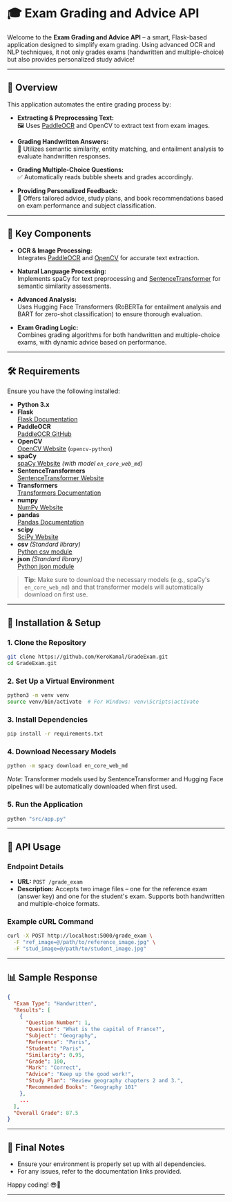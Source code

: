 # 🎓 Exam Grading and Advice API

Welcome to the **Exam Grading and Advice API** – a smart, Flask-based application designed to simplify exam grading. Using advanced OCR and NLP techniques, it not only grades exams (handwritten and multiple-choice) but also provides personalized study advice!

---

## 📖 Overview

This application automates the entire grading process by:

- **Extracting & Preprocessing Text:**  
  🖼️ Uses [PaddleOCR](https://github.com/PaddlePaddle/PaddleOCR) and OpenCV to extract text from exam images.

- **Grading Handwritten Answers:**  
  🧠 Utilizes semantic similarity, entity matching, and entailment analysis to evaluate handwritten responses.

- **Grading Multiple-Choice Questions:**  
  ✅ Automatically reads bubble sheets and grades accordingly.

- **Providing Personalized Feedback:**  
  🎯 Offers tailored advice, study plans, and book recommendations based on exam performance and subject classification.

---

## 🔧 Key Components

- **OCR & Image Processing:**  
  Integrates [PaddleOCR](https://github.com/PaddlePaddle/PaddleOCR) and [OpenCV](https://opencv.org/) for accurate text extraction.

- **Natural Language Processing:**  
  Implements spaCy for text preprocessing and [SentenceTransformer](https://www.sbert.net/) for semantic similarity assessments.

- **Advanced Analysis:**  
  Uses Hugging Face Transformers (RoBERTa for entailment analysis and BART for zero-shot classification) to ensure thorough evaluation.

- **Exam Grading Logic:**  
  Combines grading algorithms for both handwritten and multiple-choice exams, with dynamic advice based on performance.

---

## 🛠️ Requirements

Ensure you have the following installed:

- **Python 3.x**  
- **Flask**  
  [Flask Documentation](https://palletsprojects.com/p/flask/)  
- **PaddleOCR**  
  [PaddleOCR GitHub](https://github.com/PaddlePaddle/PaddleOCR)  
- **OpenCV**  
  [OpenCV Website](https://opencv.org/) (`opencv-python`)  
- **spaCy**  
  [spaCy Website](https://spacy.io/) *(with model `en_core_web_md`)*  
- **SentenceTransformers**  
  [SentenceTransformer Website](https://www.sbert.net/)  
- **Transformers**  
  [Transformers Documentation](https://huggingface.co/transformers/)  
- **numpy**  
  [NumPy Website](https://numpy.org/)  
- **pandas**  
  [Pandas Documentation](https://pandas.pydata.org/)  
- **scipy**  
  [SciPy Website](https://www.scipy.org/)  
- **csv** *(Standard library)*  
  [Python csv module](https://docs.python.org/3/library/csv.html)  
- **json** *(Standard library)*  
  [Python json module](https://docs.python.org/3/library/json.html)

> **Tip:** Make sure to download the necessary models (e.g., spaCy's `en_core_web_md`) and that transformer models will automatically download on first use.

---

## 🚀 Installation & Setup

### 1. Clone the Repository

```bash
git clone https://github.com/KeroKamal/GradeExam.git
cd GradeExam.git
```

### 2. Set Up a Virtual Environment

```bash
python3 -m venv venv
source venv/bin/activate  # For Windows: venv\Scripts\activate
```

### 3. Install Dependencies

```bash
pip install -r requirements.txt
```

### 4. Download Necessary Models

```bash
python -m spacy download en_core_web_md
```

*Note:* Transformer models used by SentenceTransformer and Hugging Face pipelines will be automatically downloaded when first used.

### 5. Run the Application

```bash
python "src/app.py"
```

---

## 🔌 API Usage

### Endpoint Details

- **URL:** `POST /grade_exam`
- **Description:** Accepts two image files – one for the reference exam (answer key) and one for the student's exam. Supports both handwritten and multiple-choice formats.

### Example cURL Command

```bash
curl -X POST http://localhost:5000/grade_exam \
  -F "ref_image=@/path/to/reference_image.jpg" \
  -F "stud_image=@/path/to/student_image.jpg"
```

---

## 📊 Sample Response

```json
{
  "Exam Type": "Handwritten",
  "Results": [
    {
      "Question Number": 1,
      "Question": "What is the capital of France?",
      "Subject": "Geography",
      "Reference": "Paris",
      "Student": "Paris",
      "Similarity": 0.95,
      "Grade": 100,
      "Mark": "Correct",
      "Advice": "Keep up the good work!",
      "Study Plan": "Review geography chapters 2 and 3.",
      "Recommended Books": "Geography 101"
    },
    ...
  ],
  "Overall Grade": 87.5
}
```

---

## 📌 Final Notes

- Ensure your environment is properly set up with all dependencies.
- For any issues, refer to the documentation links provided.

Happy coding! 😎🎉

---
